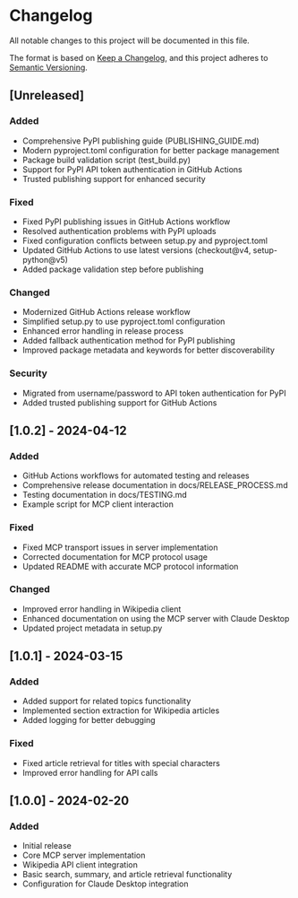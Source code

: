 # Changelog

All notable changes to this project will be documented in this file.

The format is based on [Keep a Changelog](https://keepachangelog.com/en/1.0.0/),
and this project adheres to [Semantic Versioning](https://semver.org/spec/v2.0.0.html).

## [Unreleased]

### Added
- Comprehensive PyPI publishing guide (PUBLISHING_GUIDE.md)
- Modern pyproject.toml configuration for better package management
- Package build validation script (test_build.py)
- Support for PyPI API token authentication in GitHub Actions
- Trusted publishing support for enhanced security

### Fixed
- Fixed PyPI publishing issues in GitHub Actions workflow
- Resolved authentication problems with PyPI uploads
- Fixed configuration conflicts between setup.py and pyproject.toml
- Updated GitHub Actions to use latest versions (checkout@v4, setup-python@v5)
- Added package validation step before publishing

### Changed
- Modernized GitHub Actions release workflow
- Simplified setup.py to use pyproject.toml configuration
- Enhanced error handling in release process
- Added fallback authentication method for PyPI publishing
- Improved package metadata and keywords for better discoverability

### Security
- Migrated from username/password to API token authentication for PyPI
- Added trusted publishing support for GitHub Actions

## [1.0.2] - 2024-04-12

### Added
- GitHub Actions workflows for automated testing and releases
- Comprehensive release documentation in docs/RELEASE_PROCESS.md
- Testing documentation in docs/TESTING.md
- Example script for MCP client interaction

### Fixed
- Fixed MCP transport issues in server implementation
- Corrected documentation for MCP protocol usage
- Updated README with accurate MCP protocol information

### Changed
- Improved error handling in Wikipedia client
- Enhanced documentation on using the MCP server with Claude Desktop
- Updated project metadata in setup.py

## [1.0.1] - 2024-03-15

### Added
- Added support for related topics functionality
- Implemented section extraction for Wikipedia articles
- Added logging for better debugging

### Fixed
- Fixed article retrieval for titles with special characters
- Improved error handling for API calls

## [1.0.0] - 2024-02-20

### Added
- Initial release
- Core MCP server implementation
- Wikipedia API client integration
- Basic search, summary, and article retrieval functionality
- Configuration for Claude Desktop integration 
